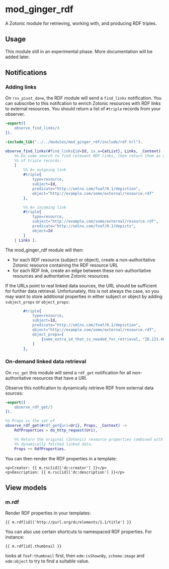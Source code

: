 mod_ginger_rdf
==============

A Zotonic module for retrieving, working with, and producing RDF triples.

Usage
-----

This module still in an experimental phase. More documentation will be added
later.

Notifications
-------------

### Adding links

On `rsv_pivot_done`, the RDF module will send a `find_links` notification. You
can subscribe to this notifcation to enrich Zotonic resources with RDF links
to external resources. You should return a list of `#triple` records from your
observer.

```erlang
-export([
    observe_find_links/3
]).

-include_lib("../../modules/mod_ginger_rdf/include/rdf.hrl").

observe_find_links(#find_links{id=Id, is_a=CatList}, Links, _Context) ->
    %% Do some search to find relevant RDF links, then return them as a list
    %% of triple records:
    [
        %% An outgoing link
        #triple{
            type=resource,
            subject=Id,
            predicate="http://xmlns.com/foaf/0.1/depiction",
            object="http://example.com/some/external/resource.rdf"
        },

        %% An incoming link
        #triple{
            type=resource,
            subject="http://example.com/some/external/resource.rdf",
            predicate="http://xmlns.com/foaf/0.1/depicts",
            object=Id
        }
    | Links ].
```

The mod_ginger_rdf module will then:

* for each RDF resource (subject or object), create a non-authoritative
  Zotonic resource containing the RDF resource URL
* for each RDF link, create an edge between these non-authoritative resources
  and authoritative Zotonic resources.

If the URLs point to real linked data sources, the URL should be sufficient
for further data retrieval. Unfortunately, this is not always the case, so you
may want to store additional properties in either subject or object by adding
`subject_props` or `object_props`:


```erlang
        #triple{
            type=resource,
            subject=Id,
            predicate="http://xmlns.com/foaf/0.1/depiction",
            object="http://example.com/some/external/resource.rdf",
            object_props=[
                {some_extra_id_that_is_needed_for_retrieval, "ID.123.467"}
            ]
        },
```

### On-demand linked data retrieval

On `rsc_get` this module will send a `rdf_get` notification for all
non-authoritative resources that have a URI.

Observe this notification to dynamically retrieve RDF from external data
sources:

```erlang
-export([
    observe_rdf_get/3
]).

%% Props is the set of
observe_rdf_get(#rdf_get{uri=Uri}, Props, _Context) ->
    RdfProperties = do_http_request(Uri),

    %% Return the original (Zotonic) resource properties combined with the
    %% dynamically fetched linked data.
    Props ++ RdfProperties.
```

You can then render the RDF properties in a template:

```dtl
<p>Creator: {{ m.rsc[id]['dc:creator'] }}</p>
<p>Description: {{ m.rsc[id]['dc:description'] }}</p>
```

View models
-----------

### m.rdf

Render RDF properties in your templates:

```dtl
{{ m.rdf[id]['http://purl.org/dc/elements/1.1/title'] }}
```

You can also use certain shortcuts to namespaced RDF properties. For instance:

```dtl
{{ m.rdf[id].thumbnail }}
```

looks at `foaf:thumbnail` first, then `edm:isShownBy`, `schema:image` and
`edm:object` to try to find a suitable value.
